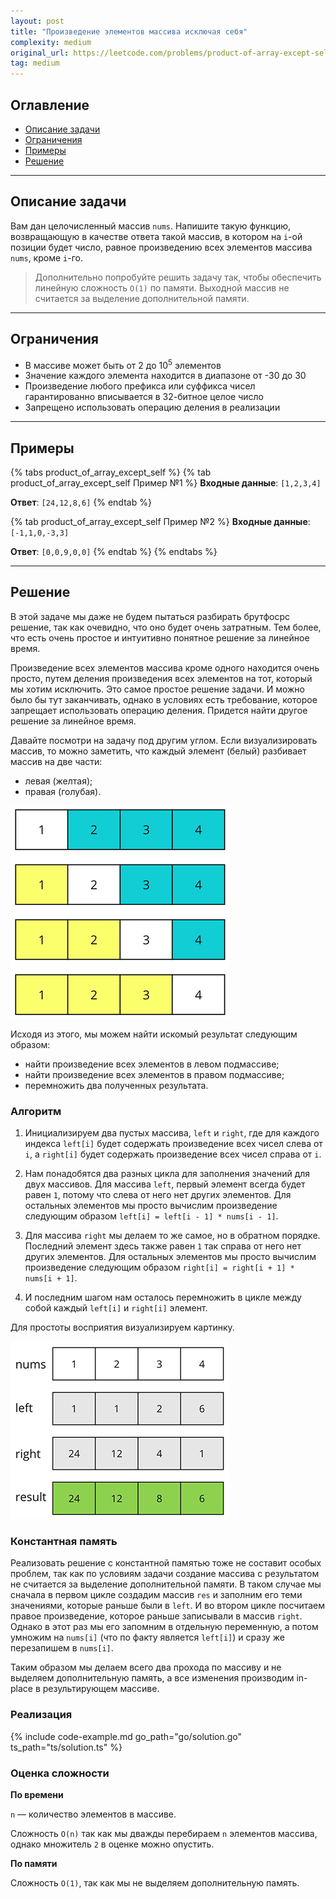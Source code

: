 ```yaml
---
layout: post
title: "Произведение элементов массива исключая себя"
complexity: medium
original_url: https://leetcode.com/problems/product-of-array-except-self/description/
tag: medium
---
```


## Оглавление

- [Описание задачи](#описание-задачи)
- [Ограничения](#ограничения)
- [Примеры](#примеры)
- [Решение](#решение)

---

## Описание задачи

Вам дан целочисленный массив `nums`.
Напишите такую функцию, возвращающую в качестве ответа такой массив, в котором на `i`-ой позиции будет число, равное
произведению всех элементов массива `nums`, кроме `i`-го.

> Дополнительно попробуйте решить задачу так, чтобы обеспечить линейную сложность `O(1)` по памяти.
> Выходной массив не считается за выделение дополнительной памяти.

---

## Ограничения

- В массиве может быть от 2 до 10<sup>5</sup> элементов
- Значение каждого элемента находится в диапазоне от -30 до 30
- Произведение любого префикса или суффикса чисел гарантированно вписывается в 32-битное целое число
- Запрещено использовать операцию деления в реализации

---

## Примеры

{% tabs product_of_array_except_self %}
{% tab product_of_array_except_self Пример №1 %}
**Входные данные**: `[1,2,3,4]`

**Ответ**: `[24,12,8,6]`
{% endtab %}

{% tab product_of_array_except_self Пример №2 %}
**Входные данные**: `[-1,1,0,-3,3]`

**Ответ**: `[0,0,9,0,0]`
{% endtab %}
{% endtabs %}

---

## Решение

В этой задаче мы даже не будем пытаться разбирать брутфосрс решение, так как очевидно, что оно будет очень затратным.
Тем более, что есть очень простое и интуитивно понятное решение за линейное время.

Произведение всех элементов массива кроме одного находится очень просто, путем деления произведения всех элементов на
тот, который мы хотим исключить.
Это самое простое решение задачи. И можно было бы тут заканчивать, однако в условиях есть требование, которое запрещает
использовать операцию деления.
Придется найти другое решение за линейное время.

Давайте посмотри на задачу под другим углом.
Если визуализировать массив, то можно заметить, что каждый элемент (белый) разбивает массив на две части:

- левая (желтая);
- правая (голубая).

![Левые и правые подмассивы](/assets/images/array_products.png)

Исходя из этого, мы можем найти искомый результат следующим образом:

- найти произведение всех элементов в левом подмассиве;
- найти произведение всех элементов в правом подмассиве;
- перемножить два полученных результата.

### Алгоритм

1. Инициализируем два пустых массива, `left` и `right`, где для каждого индекса `left[i]` будет содержать произведение всех
чисел слева от `i`, а `right[i]` будет содержать произведение всех чисел справа от `i`.

2. Нам понадобятся два разных цикла для заполнения значений для двух массивов.
Для массива `left`, первый элемент всегда будет равен `1`, потому что слева от него нет других элементов.
Для остальных элементов мы просто вычислим произведение следующим образом `left[i] = left[i - 1] * nums[i - 1]`.

3. Для массива `right` мы делаем то же самое, но в обратном порядке.
Последний элемент здесь также равен `1` так справа от него нет других элементов.
Для остальных элементов мы просто вычислим произведение следующим образом `right[i] = right[i + 1] * nums[i + 1]`.

4. И последним шагом нам осталось перемножить в цикле между собой каждый `left[i]` и `right[i]` элемент.

Для простоты восприятия визуализируем картинку.

![Левые и правые подмассивы](/assets/images/array_products_2.png)

### Константная память

Реализовать решение с константной памятью тоже не составит особых проблем, так как по условиям задачи создание массива с результатом не считается за выделение дополнительной памяти.
В таком случае мы сначала в первом цикле создадим массив `res` и заполним его теми значениями, которые раньше были в `left`.
И во втором цикле посчитаем правое произведение, которое раньше записывали в массив `right`.
Однако в этот раз мы его запомним в отдельную переменную, а потом умножим на `nums[i]` (что по факту является `left[i]`) и сразу же перезапишем в `nums[i]`.

Таким образом мы делаем всего два прохода по массиву и не выделяем дополнительную память, а все изменения производим in-place в результирующем массиве.

### Реализация

{% include code-example.md go_path="go/solution.go" ts_path="ts/solution.ts" %}

### Оценка сложности

**По времени**

`n` — количество элементов в массиве.

Сложность `O(n)` так как мы дважды перебираем `n` элементов массива, однако множитель `2` в оценке можно опустить.

**По памяти**

Сложность `O(1)`, так как мы не выделяем дополнительную память.
